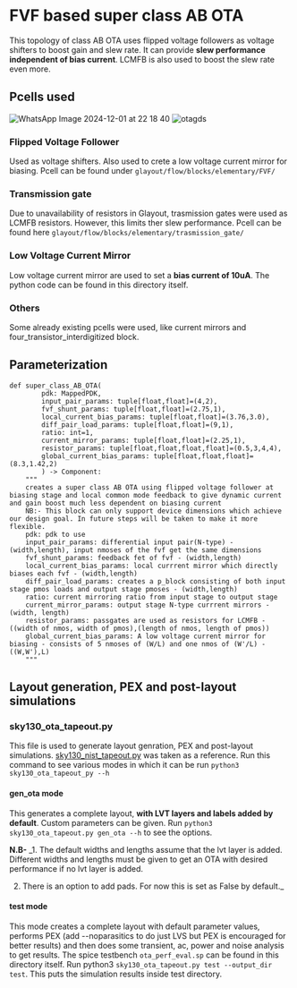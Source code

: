 # FVF based super class AB OTA
This topology of class AB OTA uses flipped voltage followers as voltage shifters to boost gain and slew rate. It can provide **slew performance independent of bias current**. LCMFB is also used to boost the slew rate even more.
## Pcells used
![WhatsApp Image 2024-12-01 at 22 18 40](https://github.com/user-attachments/assets/99d3a1b1-7842-42dc-9033-9e7f452b4a54)
![otagds](https://github.com/user-attachments/assets/4da02a37-eacb-4d2e-9e33-c0ddd4d95a79)
### Flipped Voltage Follower
Used as voltage shifters. Also used to crete a low voltage current mirror for biasing. Pcell can be found under ``` glayout/flow/blocks/elementary/FVF/ ```
### Transmission gate
Due to unavailability of resistors in Glayout, trasmission gates were used as LCMFB resistors. However, this limits ther slew performance. Pcell can be found here ``` glayout/flow/blocks/elementary/trasmission_gate/ ```
### Low Voltage Current Mirror
Low voltage current mirror are used to set a **bias current of 10uA**. The python code can be found in this directory itself.
### Others
Some already existing pcells were used, like current mirrors and four_transistor_interdigitized block.
## Parameterization
```
def super_class_AB_OTA(
        pdk: MappedPDK,
        input_pair_params: tuple[float,float]=(4,2),
        fvf_shunt_params: tuple[float,float]=(2.75,1),
        local_current_bias_params: tuple[float,float]=(3.76,3.0),
        diff_pair_load_params: tuple[float,float]=(9,1),
        ratio: int=1,
        current_mirror_params: tuple[float,float]=(2.25,1),
        resistor_params: tuple[float,float,float,float]=(0.5,3,4,4),
        global_current_bias_params: tuple[float,float,float]=(8.3,1.42,2)
        ) -> Component:
    """
    creates a super class AB OTA using flipped voltage follower at biasing stage and local common mode feedback to give dynamic current and gain boost much less dependent on biasing current
    NB:- This block can only support device dimensions which achieve our design goal. In future steps will be taken to make it more flexible.
    pdk: pdk to use
    input_pair_params: differential input pair(N-type) - (width,length), input nmoses of the fvf get the same dimensions
    fvf_shunt_params: feedback fet of fvf - (width,length)
    local_current_bias_params: local currrent mirror which directly biases each fvf - (width,length)
    diff_pair_load_params: creates a p_block consisting of both input stage pmos loads and output stage pmoses - (width,length) 
    ratio: current mirroring ratio from input stage to output stage
    current_mirror_params: output stage N-type currrent mirrors - (width, length)
    resistor_params: passgates are used as resistors for LCMFB - ((width of nmos, width of pmos),(length of nmos, length of pmos))
    global_current_bias_params: A low voltage current mirror for biasing - consists of 5 nmoses of (W/L) and one nmos of (W'/L) - ((W,W'),L)
    """
```
## Layout generation, PEX and post-layout simulations
### sky130_ota_tapeout.py
This file is used to generate layout genration, PEX and post-layout simulations. [sky130_nist_tapeout.py](https://github.com/idea-fasoc/OpenFASOC/blob/main/openfasoc/generators/glayout/tapeout/tapeout_and_RL/sky130_nist_tapeout.py) was taken as a reference.
Run this command to see various modes in which it can be run
``` python3 sky130_ota_tapeout_py --h ```
#### gen_ota mode
This generates a complete layout, **with LVT layers and labels added by default**. Custom parameters can be given. Run ``` python3 sky130_ota_tapeout.py gen_ota --h ``` to see the options.

**N.B-** 
_1. The default widths and lengths assume that the lvt layer is added. Different widths and lengths must be given to get an OTA with desired performance if no lvt layer is added.

2. There is an option to add pads. For now this is set as False by default._
#### test mode
This mode creates a complete layout with default parameter values, performs PEX (add --noparasitics to do just LVS but PEX is encouraged for better results) and then does some transient, ac, power and noise analysis to get results. The spice testbench ``` ota_perf_eval.sp ``` can be found in this directory itself.
Run python3 ``` sky130_ota_tapeout.py test --output_dir test ```. This puts the simulation results inside test directory.
